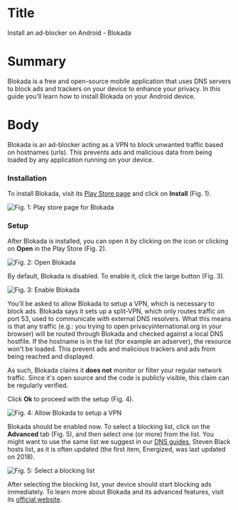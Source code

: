 # Title #
Install an ad-blocker on Android - Blokada

# Summary #
Blokada is a free and open-source mobile application that uses DNS servers to block ads and trackers on your device to enhance your privacy. In this guide you'll learn how to install Blokada on your Android device.

# Body #
Blokada is an ad-blocker acting as a VPN to block unwanted traffic based on hostnames (urls). This prevents ads and malicious data from being loaded by any application running on your device.

### Installation ###

To install Blokada, visit its [Play Store page][1] and click on **Install** (Fig. 1).

![Fig. 1: Play store page for Blokada](../../images/Android/blokada-play-store.jpg?raw=true)

### Setup ###

After Blokada is installed, you can open it by clicking on the icon or clicking on **Open** in the Play Store (Fig. 2).

![Fig. 2: Open Blokada](../../images/Android/blokada-open.jpg?raw=true)

By default, Blokada is disabled. To enable it, click the large button (Fig. 3).

![Fig. 3: Enable Blokada](../../images/Android/blokada-enable.jpg?raw=true)

You'll be asked to allow Blokada to setup a VPN, which is necessary to block ads. Blokada says it sets up a split-VPN, which only routes traffic on port 53, used to communicate with external DNS resolvers. What this means is that any traffic (e.g.: you trying to open privacyinternational.org in your browser) will be routed through Blokada and checked against a local DNS hostfile. If the hostname is in the list (for example an adserver), the resource won't be loaded. This prevent ads and malicious trackers and ads from being reached and displayed. 

As such, Blokada claims it **does not** monitor or filter your regular network traffic. Since it's open source and the code is publicly visible, this claim can be regularly verified. 

Click **Ok** to proceed with the setup (Fig. 4). 

![Fig. 4: Allow Blokada to setup a VPN](../../images/Android/blokada-vpn.jpg?raw=true)

Blokada should be enabled now. To select a blocking list, click on the **Advanced** tab (Fig. 5), and then select one (or more) from the list. You might want to use the same list we suggest in our [DNS guides](mac-dns.md), Steven Black hosts list, as it is often updated (the first item, Energized, was last updated on 2018).

![Fig. 5: Select a blocking list](../../images/Android/blokada-lists.jpg?raw=true)

After selecting the blocking list, your device should start blocking ads immediately. To learn more about Blokada and its advanced features, visit its [official website][2].

[1]: https://go.blokada.org/play

[2]: https://blokada.org/
